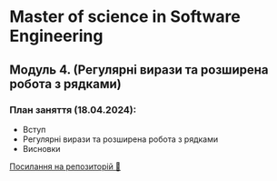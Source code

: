 # Master of science in Software Engineering

## Модуль 4. (Регулярні вирази та розширена робота з рядками)

### План заняття (18.04.2024):

- Вступ
- Регулярні вирази та розширена робота з рядками
- Висновки

[Посилання на репозиторій 🍫](https://github.com/OlegAndrus12/GoITPythonCourseV2)
